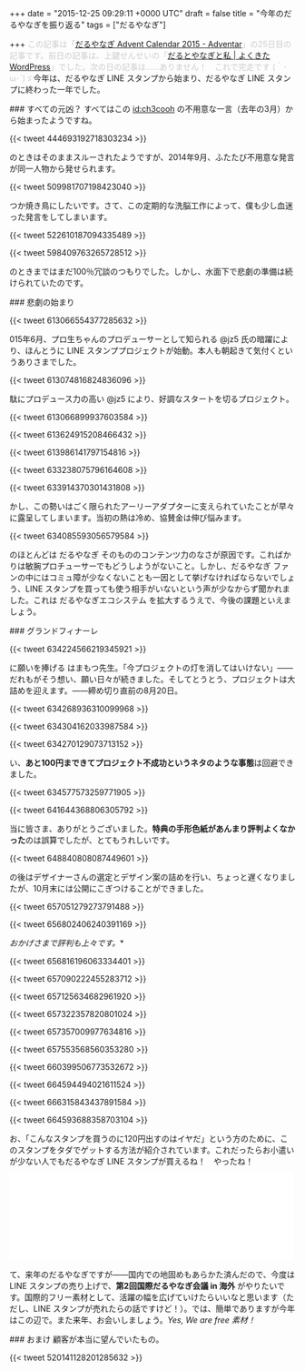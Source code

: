 
+++
date = "2015-12-25 09:29:11 +0000 UTC"
draft = false
title = "今年のだるやなぎを振り返る"
tags = ["だるやなぎ"]

+++
<span style="color: #cccccc">この記事は「<a href="http://www.adventar.org/calendars/798">だるやなぎ Advent Calendar 2015 - Adventar</a>」の25日目の記事です。前日の記事は、上鍵せんせいの「<a href="https://yokukita.wordpress.com/2015/12/24/he-is-our-mascot-mr-daruyanagi/">だるとやなぎと私 | よくきたWordPress</a>」でした。次の日の記事は……ありません！　これで完走です (｀･ω･´)ゞ</span>今年は、だるやなぎ LINE スタンプから始まり、だるやなぎ LINE スタンプに終わった一年でした。

<div class="section">
    ### すべての元凶？
    すべてはこの <a href="http://blog.hatena.ne.jp/ch3cooh/">id:ch3cooh</a> の不用意な一言（去年の3月）から始まったようですね。

{{< tweet 444693192718303234 >}}

のときはそのままスルーされたようですが、2014年9月、ふたたび不用意な発言が同一人物から発せられます。

{{< tweet 509981707198423040 >}}

つか焼き鳥にしたいです。さて、この定期的な洗脳工作によって、僕も少し血迷った発言をしてしまいます。

{{< tweet 522610187094335489 >}}

{{< tweet 598409763265728512 >}}

のときまではまだ100％冗談のつもりでした。しかし、水面下で悲劇の準備は続けられていたのです。

</div>
<div class="section">
    ### 悲劇の始まり
    

{{< tweet 613066554377285632 >}}

015年6月、プロ生ちゃんのプロデューサーとして知られる @jz5 氏の暗躍により、ほんとうに LINE スタンププロジェクトが始動。本人も朝起きて気付くというありさまでした。

{{< tweet 613074816824836096 >}}

駄にプロデュース力の高い @jz5 により、好調なスタートを切るプロジェクト。

{{< tweet 613066899937603584 >}}

{{< tweet 613624915208466432 >}}

{{< tweet 613986141797154816 >}}

{{< tweet 633238075796164608 >}}

{{< tweet 633914370301431808 >}}

かし、この勢いはごく限られたアーリーアダプターに支えられていたことが早々に露呈してしまいます。当初の熱は冷め、協賛金は伸び悩みます。

{{< tweet 634085593056579584 >}}

のほとんどは だるやなぎ そのもののコンテンツ力のなさが原因です。こればかりは敏腕プロチューサーでもどうしようがないこと。しかし、だるやなぎ ファンの中にはコミュ障が少なくないことも一因として挙げなければならないでしょう、LINE スタンプを買っても使う相手がいないという声が少なからず聞かれました。これは だるやなぎエコシステム を拡大するうえで、今後の課題といえましょう。

</div>
<div class="section">
    ### グランドフィナーレ
    

{{< tweet 634224566219345921 >}}

に願いを捧げる はまもつ先生。「今プロジェクトの灯を消してはいけない」――だれもがそう想い、願い日々が続きました。そしてとうとう、プロジェクトは大詰めを迎えます。――締め切り直前の8月20日。

{{< tweet 634268936310099968 >}}

{{< tweet 634304162033987584 >}}

{{< tweet 634270129073713152 >}}

い、**あと100円まできてプロジェクト不成功というネタのような事態**は回避できました。

{{< tweet 634577573259771905 >}}

{{< tweet 641644368806305792 >}}

当に皆さま、ありがとうございました。**特典の手形色紙があんまり評判よくなかった**のは誤算でしたが、とてもうれしいです。

{{< tweet 648840808087449601 >}}

の後はデザイナーさんの選定とデザイン案の詰めを行い、ちょっと遅くなりましたが、10月末には公開にこぎつけることができました。

{{< tweet 657051279273791488 >}}

{{< tweet 656802406240391169 >}}

*おかげさまで評判も上々です。**

{{< tweet 656816196063334401 >}}

{{< tweet 657090222455283712 >}}

{{< tweet 657125634682961920 >}}

{{< tweet 657322357820801024 >}}

{{< tweet 657357009977634816 >}}

{{< tweet 657553568560353280 >}}

{{< tweet 660399506773532672 >}}

{{< tweet 664594494021611524 >}}

{{< tweet 666315843437891584 >}}

{{< tweet 664593688358703104 >}}

お、「こんなスタンプを買うのに120円出すのはイヤだ」という方のために、このスタンプをタダでゲットする方法が紹介されています。これだったらお小遣いが少ない人でもだるやなぎ LINE スタンプが買えるね！　やったね！<iframe src="//hatenablog-parts.com/embed?url=http%3A%2F%2Fameblo.jp%2Funaunaunaunauna%2Fentry-12094943719.html" title="『だるやなぎのLINEスタンプを120円払わずにゲットする方法』" class="embed-card embed-webcard" scrolling="no" frameborder="0" style="display: block; width: 100%; height: 155px; max-width: 500px; margin: 10px 0px;"></iframe>

て、来年のだるやなぎですが――国内での地固めもあらかた済んだので、今度は LINE スタンプの売り上げで、**第2回国際だるやなぎ会議 in 海外** がやりたいです。国際的フリー素材として、活躍の幅を広げていけたらいいなと思います（ただし、LINE スタンプが売れたらの話ですけど！）。では、簡単でありますが今年はこの辺で。また来年、お会いしましょう。_Yes, We are free 素材！_<br/>


</div>
<div class="section">
    ### おまけ
    顧客が本当に望んでいたもの。

{{< tweet 520141128201285632 >}}

</div>

